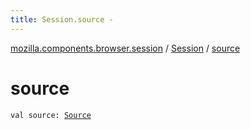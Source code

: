 ```yaml
---
title: Session.source - 
---
```


[mozilla.components.browser.session](../index.html) / [Session](index.html) / [source](./source.html)

# source

`val source: `[`Source`](-source/index.html)